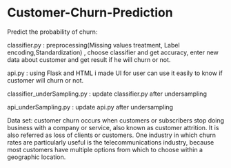 # Customer-Churn-Prediction
Predict the probability of churn:

classifier.py : preprocessing(Missing values treatment, Label encoding,Standardization) , choose classifier and get accuracy, enter new data about customer and get result if he will churn or not. 

api.py : using Flask and HTML i made UI for user can use it easily to know if customer will churn or not.

classifier_underSampling.py : update classifier.py after undersampling

api_underSampling.py : update api.py after undersampling

Data set: customer churn occurs when customers or subscribers stop doing business with a company or service, also known as customer attrition. It is also referred as loss of clients or customers. One industry in which churn rates are particularly useful is the telecommunications industry, because most customers have multiple options from which to choose within a geographic location.
